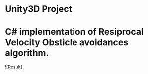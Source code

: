# Unity3D Project
# C# implementation of Resiprocal Velocity Obsticle avoidances algorithm.
[![Result]](https://youtu.be/8u8iby4Kym8)
